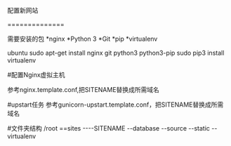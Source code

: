 配置新网站

==============

需要安装的包
*nginx
*Python 3
*Git
*pip
*virtualenv


ubuntu
 sudo apt-get install nginx git python3 python3-pip
 sudo pip3 install virtualenv

#配置Nginx虚拟主机

参考nginx.template.conf,把SITENAME替换成所需域名

#upstart任务
参考gunicorn-upstart.template.conf，把SITENAME替换成所需域名

#文件夹结构
/root
   ==sites
    ----SITENAME
       --database
       --source
       --static
       --virtualenv

